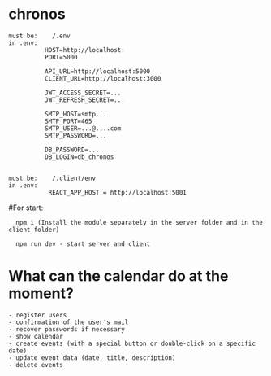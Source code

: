 # chronos

    must be:    /.env
    in .env:
              HOST=http://localhost:
              PORT=5000

              API_URL=http://localhost:5000
              CLIENT_URL=http://localhost:3000

              JWT_ACCESS_SECRET=...
              JWT_REFRESH_SECRET=...

              SMTP_HOST=smtp...
              SMTP_PORT=465
              SMTP_USER=...@....com
              SMTP_PASSWORD=...

              DB_PASSWORD=...
              DB_LOGIN=db_chronos


    must be:    /.client/env
    in .env:
               REACT_APP_HOST = http://localhost:5001

#For start:

      npm i (Install the module separately in the server folder and in the client folder)

      npm run dev - start server and client

# What can the calendar do at the moment?

    - register users
    - confirmation of the user's mail
    - recover passwords if necessary
    - show calendar
    - create events (with a special button or double-click on a specific date)
    - update event data (date, title, description)
    - delete events
